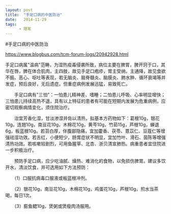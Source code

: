 ```yaml
---
layout: post
title:  "手足口病的中医防治"
date:   2014-11-29
tags:
      - 随笔
---
```


#手足口病的中医防治


https://www.blogbus.com/tcm-forum-logs/20942928.html



手足口病属"温病"范畴，为湿热疫毒侵袭所致，病位主要在脾胃，脾开窍于口，其华在唇，脾在体合肌肉，主四肢，故见手足口疱疹，胃主受纳，主通降，故见食欲不振、恶心、呕吐等表现，若无脑炎、脑脊髓炎、脑膜炎、肺水肿、循环衰竭等并发症，预后良好，无后遗症。但重症病例发展迅猛，易致死亡。

　　手足口病有"三怕"：一怕患儿精神差、嗜睡；二怕患儿呼吸、心率明显增快；三怕患儿持续高热不退，具有以上特征的患者有可能在短期内发展为危重病例，应密切观察病情变化，须住院治疗。

　　治宜芳香化湿，甘淡渗湿并佐以清热，拟基本方药物如下：葛根10g，银花10g，连翘10g，南豆花10g，木棉花10g，黄芩10g，竹茹15g，芦根10g，蝉退6g，板蓝根10g。若苔白厚，伴腹部隐痛，宜加藿香、茯苓、薏苡仁、豆蔻仁等增强祛湿功效。若舌红，小便短少，肠胃症状不明显，宜加竹叶、滑石、茵陈等增强清热功效。若咳嗽较剧烈，可用鱼腥草、北杏、浙贝清宣肺热。病重患者宜住院进一步积极治疗。

　　预防手足口病，应少吃油腻、燥热、难消化的食物，以免损伤脾胃。建议多饮开水，清淡饮食，并可选用如下方法预防：

　　（1）口服抗病毒口服液或板蓝根冲剂。

　　（2）银花10g，南豆花10g，木棉花10g，鸡蛋花10g，芦根10g，煎水当茶喝，每日1次。

　　（3）膨鱼鳃10g，煲粥或煲瘦肉汤服用。




